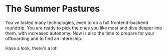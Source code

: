 # The Summer Pastures

You’ve tasted many technologies, even to do a full frontend-backend roundtrip. You are ready to pick the ones you like most and dive deeper into them, with increased autonomy. Now is also the time to prepare for your offboarding and to find an internship.

Have a look, there's a lot!
